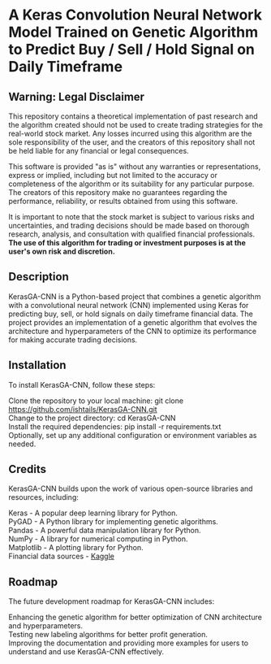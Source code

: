# A Keras Convolution Neural Network Model Trained on Genetic Algorithm to Predict Buy / Sell / Hold Signal on Daily Timeframe

## Warning: Legal Disclaimer

This repository contains a theoretical implementation of past research and the algorithm created should not be used to create trading strategies for the real-world stock market. Any losses incurred using this algorithm are the sole responsibility of the user, and the creators of this repository shall not be held liable for any financial or legal consequences.

This software is provided "as is" without any warranties or representations, express or implied, including but not limited to the accuracy or completeness of the algorithm or its suitability for any particular purpose. The creators of this repository make no guarantees regarding the performance, reliability, or results obtained from using this software.

It is important to note that the stock market is subject to various risks and uncertainties, and trading decisions should be made based on thorough research, analysis, and consultation with qualified financial professionals. **The use of this algorithm for trading or investment purposes is at the user's own risk and discretion.**

## Description
KerasGA-CNN is a Python-based project that combines a genetic algorithm with a convolutional neural network (CNN) implemented using Keras for predicting buy, sell, or hold signals on daily timeframe financial data. The project provides an implementation of a genetic algorithm that evolves the architecture and hyperparameters of the CNN to optimize its performance for making accurate trading decisions.

## Installation
To install KerasGA-CNN, follow these steps:

Clone the repository to your local machine: git clone https://github.com/ishtails/KerasGA-CNN.git<br> 
Change to the project directory: cd KerasGA-CNN<br> 
Install the required dependencies: pip install -r requirements.txt<br> 
Optionally, set up any additional configuration or environment variables as needed.

## Credits
KerasGA-CNN builds upon the work of various open-source libraries and resources, including:

Keras - A popular deep learning library for Python.<br> 
PyGAD - A Python library for implementing genetic algorithms.<br> 
Pandas - A powerful data manipulation library for Python.<br> 
NumPy - A library for numerical computing in Python.<br> 
Matplotlib - A plotting library for Python.<br> 
Financial data sources - [Kaggle](https://www.kaggle.com/datasets/nikhilkohli/us-stock-market-data-60-extracted-features)

## Roadmap
The future development roadmap for KerasGA-CNN includes:

Enhancing the genetic algorithm for better optimization of CNN architecture and hyperparameters.<br> 
Testing new labeling algorithms for better profit generation.<br> 
Improving the documentation and providing more examples for users to understand and use KerasGA-CNN effectively.<br> 
